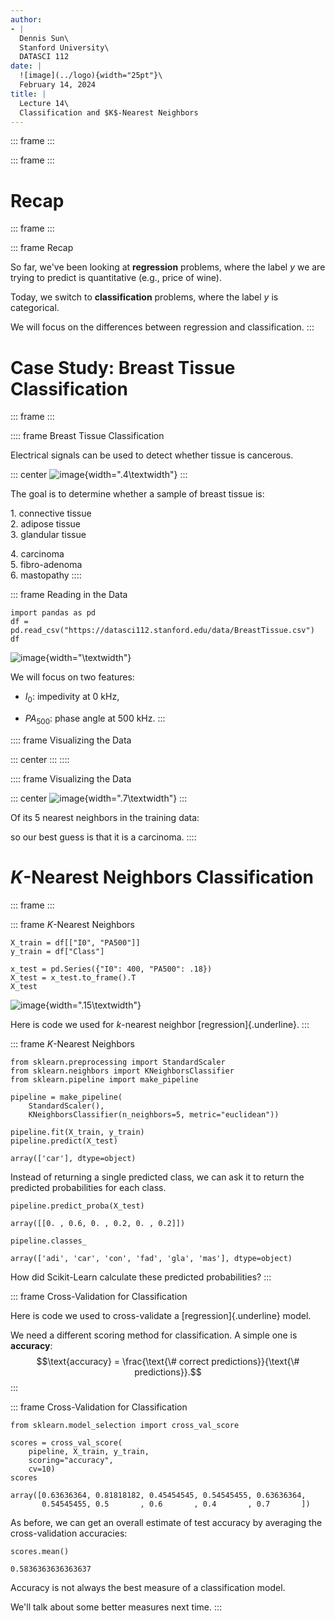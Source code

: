 ```yaml
---
author:
- |
  Dennis Sun\
  Stanford University\
  DATASCI 112
date: |
  ![image](../logo){width="25pt"}\
  February 14, 2024
title: |
  Lecture 14\
  Classification and $K$-Nearest Neighbors
---
```


::: frame
:::

::: frame
:::

# Recap

::: frame
:::

::: frame
Recap

So far, we've been looking at **regression** problems, where the label
$y$ we are trying to predict is quantitative (e.g., price of wine).

Today, we switch to **classification** problems, where the label $y$ is
categorical.

We will focus on the differences between regression and classification.
:::

# Case Study: Breast Tissue Classification

::: frame
:::

:::: frame
Breast Tissue Classification

Electrical signals can be used to detect whether tissue is cancerous.

::: center
![image](breast_diagram){width=".4\\textwidth"}
:::

The goal is to determine whether a sample of breast tissue is:

1\. connective tissue\
2. adipose tissue\
3. glandular tissue

4\. carcinoma\
5. fibro-adenoma\
6. mastopathy
::::

::: frame
Reading in the Data

``` {.python bgcolor="gray" fontsize="\\scriptsize"}
import pandas as pd
df = pd.read_csv("https://datasci112.stanford.edu/data/BreastTissue.csv")
df
```

![image](dataframe){width="\\textwidth"}

We will focus on two features:

-   $I_0$: impedivity at 0 kHz,

-   $PA_{500}$: phase angle at 500 kHz.
:::

:::: frame
Visualizing the Data

::: center
:::
::::

:::: frame
Visualizing the Data

::: center
![image](scatter_with_neighbors){width=".7\\textwidth"}
:::

Of its 5 nearest neighbors in the training data:

so our best guess is that it is a carcinoma.
::::

# $K$-Nearest Neighbors Classification

::: frame
:::

::: frame
$K$-Nearest Neighbors

``` {.python bgcolor="gray"}
X_train = df[["I0", "PA500"]]
y_train = df["Class"]

x_test = pd.Series({"I0": 400, "PA500": .18})
X_test = x_test.to_frame().T
X_test
```

![image](X_test){width=".15\\textwidth"}

Here is code we used for $k$-nearest neighbor [regression]{.underline}.
:::

::: frame
$K$-Nearest Neighbors

``` {.python bgcolor="gray"}
from sklearn.preprocessing import StandardScaler
from sklearn.neighbors import KNeighborsClassifier
from sklearn.pipeline import make_pipeline

pipeline = make_pipeline(
    StandardScaler(),
    KNeighborsClassifier(n_neighbors=5, metric="euclidean"))

pipeline.fit(X_train, y_train)
pipeline.predict(X_test)
```

    array(['car'], dtype=object)

Instead of returning a single predicted class, we can ask it to return
the predicted probabilities for each class.

``` {.python bgcolor="gray"}
pipeline.predict_proba(X_test)
```

    array([[0. , 0.6, 0. , 0.2, 0. , 0.2]])

``` {.python bgcolor="gray"}
pipeline.classes_
```

    array(['adi', 'car', 'con', 'fad', 'gla', 'mas'], dtype=object)

How did Scikit-Learn calculate these predicted probabilities?
:::

::: frame
Cross-Validation for Classification

Here is code we used to cross-validate a [regression]{.underline} model.

We need a different scoring method for classification. A simple one is
**accuracy**:
$$\text{accuracy} = \frac{\text{\# correct predictions}}{\text{\# predictions}}.$$
:::

::: frame
Cross-Validation for Classification

``` {.python bgcolor="gray"}
from sklearn.model_selection import cross_val_score

scores = cross_val_score(
    pipeline, X_train, y_train,
    scoring="accuracy",
    cv=10)
scores
```

    array([0.63636364, 0.81818182, 0.45454545, 0.54545455, 0.63636364,
           0.54545455, 0.5       , 0.6       , 0.4       , 0.7       ])

As before, we can get an overall estimate of test accuracy by averaging
the cross-validation accuracies:

``` {.python bgcolor="gray"}
scores.mean()
```

    0.5836363636363637

Accuracy is not always the best measure of a classification model.

We'll talk about some better measures next time.
:::
